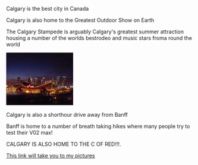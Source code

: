 <p allign"center"
  <strong>Calgary is the best city in Canada</strong>
</p>

<p>Calgary is also home to the Greatest Outdoor Show on Earth</p>

<p>The Calgary Stampede is arguably Calgary's greatest summer attraction housing a number of the worlds bestrodeo and music stars froma round the world</p>

<p allign="right">
  <img src=PICTURES/Calgaryskyline.jpg alt="commons.wikimedia.org" width="180"/>
</p>

<p>Calgary is also a shorthour drive away from Banff</p>

<p>Banff is home to a number of breath taking hikes where many people try to test their V02 max!</p>

<span style="colour:red;">CALGARY IS ALSO HOME TO THE C OF RED!!!.</span>

[This link will take you to my pictures](PICTURES/Calgaryskyline.jpg)

</body>
</html>
